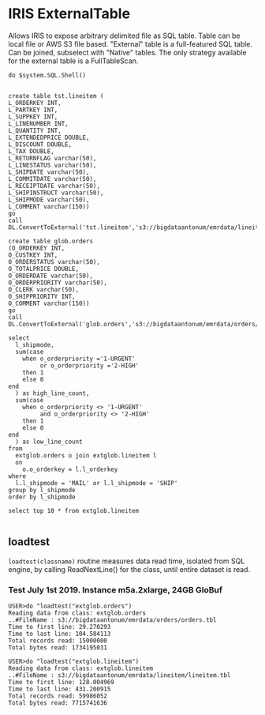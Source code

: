 # IRIS ExternalTable

Allows IRIS to expose arbitrary delimited file as SQL table. Table can be local file or AWS S3 file based. 
"External" table is a full-featured SQL table. Can be joined, subselect with "Native" tables. 
The only strategy available for the external table is a FullTableScan.


```
do $system.SQL.Shell()


create table tst.lineitem (
L_ORDERKEY INT,
L_PARTKEY INT,
L_SUPPKEY INT,
L_LINENUMBER INT,
L_QUANTITY INT,
L_EXTENDEDPRICE DOUBLE,
L_DISCOUNT DOUBLE,
L_TAX DOUBLE,
L_RETURNFLAG varchar(50),
L_LINESTATUS varchar(50),
L_SHIPDATE varchar(50),
L_COMMITDATE varchar(50),
L_RECEIPTDATE varchar(50),
L_SHIPINSTRUCT varchar(50),
L_SHIPMODE varchar(50), 
L_COMMENT varchar(150))
go
call DL.ConvertToExternal('tst.lineitem','s3://bigdataantonum/emrdata/lineitem/lineitem.tbl','|')

create table glob.orders 
(O_ORDERKEY INT, 
O_CUSTKEY INT, 
O_ORDERSTATUS varchar(50), 
O_TOTALPRICE DOUBLE, 
O_ORDERDATE varchar(50), 
O_ORDERPRIORITY varchar(50), 
O_CLERK varchar(50), 
O_SHIPPRIORITY INT, 
O_COMMENT varchar(150)) 
go
call DL.ConvertToExternal('glob.orders','s3://bigdataantonum/emrdata/orders/orders.tbl','|')

select 
  l_shipmode,
  sum(case
    when o_orderpriority ='1-URGENT'
         or o_orderpriority ='2-HIGH'
    then 1
    else 0
end
  ) as high_line_count,
  sum(case
    when o_orderpriority <> '1-URGENT'
         and o_orderpriority <> '2-HIGH'
    then 1
    else 0
end
  ) as low_line_count
from
  extglob.orders o join extglob.lineitem l 
  on 
    o.o_orderkey = l.l_orderkey 
where 
  l.l_shipmode = 'MAIL' or l.l_shipmode = 'SHIP'
group by l_shipmode
order by l_shipmode

select top 10 * from extglob.lineitem


```

## loadtest

`loadtest(classname)` routine measures data read time, isolated from SQL engine, 
by calling ReadNextLine() for the class, until entire dataset is read.

### Test July 1st 2019. Instance m5a.2xlarge, 24GB GloBuf
```
USER>do ^loadtest("extglob.orders")
Reading data from class: extglob.orders
..#FileName : s3://bigdataantonum/emrdata/orders/orders.tbl
Time to first line: 29.270293
Time to last line: 104.584113
Total records read: 15000000
Total bytes read: 1734195031

USER>do ^loadtest("extglob.lineitem")
Reading data from class: extglob.lineitem
..#FileName : s3://bigdataantonum/emrdata/lineitem/lineitem.tbl
Time to first line: 128.004969
Time to last line: 431.200915
Total records read: 59986052
Total bytes read: 7715741636
```